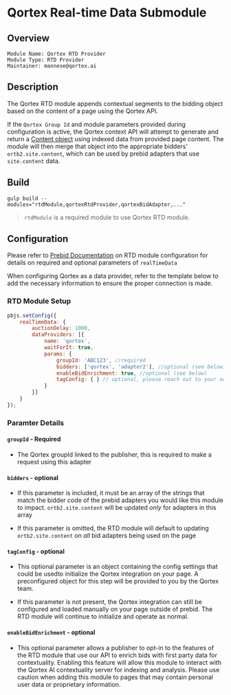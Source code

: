 # Qortex Real-time Data Submodule

## Overview

```
Module Name: Qortex RTD Provider
Module Type: RTD Provider
Maintainer: mannese@qortex.ai
```

## Description

The Qortex RTD module appends contextual segments to the bidding object based on the content of a page using the Qortex API.

If the `Qortex Group Id` and module parameters provided during configuration is active, the Qortex context API will attempt to generate and return a [Content object](https://www.iab.com/wp-content/uploads/2016/03/OpenRTB-API-Specification-Version-2-5-FINAL.pdf#page=26) using indexed data from provided page content. The module will then merge that object into the appropriate bidders' `ortb2.site.content`, which can be used by prebid adapters that use `site.content` data.


## Build
```
gulp build --modules="rtdModule,qortexRtdProvider,qortexBidAdapter,..."  
```

> `rtdModule` is a required module to use Qortex RTD module.

## Configuration

Please refer to [Prebid Documentation](https://docs.prebid.org/dev-docs/publisher-api-reference/setConfig.html#setConfig-realTimeData) on RTD module configuration for details on required and optional parameters of `realTimeData`

When configuring Qortex as a data provider, refer to the template below to add the necessary information to ensure the proper connection is made.  

### RTD Module Setup

```javascript
pbjs.setConfig({
    realTimeData: {
        auctionDelay: 1000,
        dataProviders: [{
            name: 'qortex',
            waitForIt: true,
            params: {
                groupId: 'ABC123', //required
                bidders: ['qortex', 'adapter2'], //optional (see below)
                enableBidEnrichment: true, //optional (see below)
                tagConfig: { } // optional, please reach out to your account manager for configuration reccommendation
            }
        }]
    }
});
```

### Paramter Details

#### `groupId` - Required
- The Qortex groupId linked to the publisher, this is required to make a request using this adapter

#### `bidders` - optional
- If this parameter is included, it must be an array of the strings that match the bidder code of the prebid adapters you would like this module to impact. `ortb2.site.content` will be updated *only* for adapters in this array

- If this parameter is omitted, the RTD module will default to updating  `ortb2.site.content` on *all* bid adapters being used on the page

#### `tagConfig` - optional
- This optional parameter is an object containing the config settings that could be usedto initialize the Qortex integration on your page. A preconfigured object for this step will be provided to you by the Qortex team.

- If this parameter is not present, the Qortex integration can still be configured and loaded manually on your page outside of prebid. The RTD module will continue to initialize and operate as normal.

#### `enableBidEnrichment` - optional
- This optional parameter allows a publisher to opt-in to the features of the RTD module that use our API to enrich bids with first party data for contextuality. Enabling this feature will allow this module to interact with the Qortex AI contextuality server for indexing and analysis. Please use caution when adding this module to pages that may contain personal user data or proprietary information. 